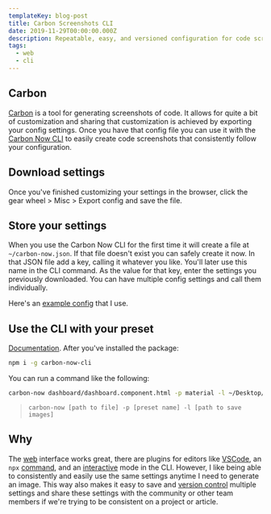 ```yaml
---
templateKey: blog-post
title: Carbon Screenshots CLI
date: 2019-11-29T00:00:00.000Z
description: Repeatable, easy, and versioned configuration for code screenshots with the Carbon Now CLI.
tags:
  - web
  - cli
---
```


## Carbon

[Carbon](https://carbon.now.sh/?bg=rgba(187%2C187%2C187%2C0)&t=material&wt=none&l=auto&ds=true&dsyoff=10px&dsblur=13px&wc=false&wa=true&pv=32px&ph=56px&ln=false&fl=1&fm=Fira%20Code&fs=14px&lh=133%25&si=false&es=2x&wm=false) is a tool for generating screenshots of code. It allows for quite a bit of customization and sharing that customization is achieved by exporting your config settings. Once you have that config file you can use it with the [Carbon Now CLI](https://github.com/mixn/carbon-now-cli) to easily create code screenshots that consistently follow your configuration.

## Download settings

Once you've finished customizing your settings in the browser, click the gear wheel > Misc > Export config and save the file.

## Store your settings

When you use the Carbon Now CLI for the first time it will create a file at `~/carbon-now.json`. If that file doesn't exist you can safely create it now. In that JSON file add a key, calling it whatever you like. You'll later use this name in the CLI command. As the value for that key, enter the settings you previously downloaded. You can have multiple config settings and call them individually.

Here's an [example config](https://gist.github.com/schuchard/b90243191e4f17c6ec4b2d9cc2965d30) that I use.

## Use the CLI with your preset

[Documentation](https://github.com/mixn/carbon-now-cli#using-a-saved-preset). After you've installed the package:

```bash
npm i -g carbon-now-cli
```

You can run a command like the following:

```bash
carbon-now dashboard/dashboard.component.html -p material -l ~/Desktop/images
```

> `carbon-now [path to file] -p [preset name] -l [path to save images]`

## Why

The [web](https://carbon.now.sh/?bg=rgba(187%2C187%2C187%2C0)&t=material&wt=none&l=auto&ds=true&dsyoff=10px&dsblur=13px&wc=false&wa=true&pv=32px&ph=56px&ln=false&fl=1&fm=Fira%20Code&fs=14px&lh=133%25&si=false&es=2x&wm=false) interface works great, there are plugins for editors like [VSCode](https://marketplace.visualstudio.com/items?itemName=ericadamski.carbon-now-sh), an `npx` [command](https://github.com/mixn/carbon-now-cli#npx), and an [interactive](https://github.com/mixn/carbon-now-cli#fully-customized) mode in the CLI. However, I like being able to consistently and easily use the same settings anytime I need to generate an image. This way also makes it easy to save and [version control](https://gist.github.com/schuchard/b90243191e4f17c6ec4b2d9cc2965d30) multiple settings and share these settings with the community or other team members if we're trying to be consistent on a project or article.
